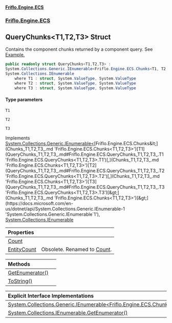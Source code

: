#### [Friflo.Engine.ECS](index.md 'index')
### [Friflo.Engine.ECS](Friflo.Engine.ECS.md 'Friflo.Engine.ECS')

## QueryChunks<T1,T2,T3> Struct

Contains the component chunks returned by a component query.
See <a href="https://friflo.gitbook.io/friflo.engine.ecs/examples/optimization#enumerate-query-chunks">Example.</a>

```csharp
public readonly struct QueryChunks<T1,T2,T3> :
System.Collections.Generic.IEnumerable<Friflo.Engine.ECS.Chunks<T1, T2, T3>>,
System.Collections.IEnumerable
    where T1 : struct, System.ValueType, System.ValueType
    where T2 : struct, System.ValueType, System.ValueType
    where T3 : struct, System.ValueType, System.ValueType
```
#### Type parameters

<a name='Friflo.Engine.ECS.QueryChunks_T1,T2,T3_.T1'></a>

`T1`

<a name='Friflo.Engine.ECS.QueryChunks_T1,T2,T3_.T2'></a>

`T2`

<a name='Friflo.Engine.ECS.QueryChunks_T1,T2,T3_.T3'></a>

`T3`

Implements [System.Collections.Generic.IEnumerable&lt;](https://docs.microsoft.com/en-us/dotnet/api/System.Collections.Generic.IEnumerable-1 'System.Collections.Generic.IEnumerable`1')[Friflo.Engine.ECS.Chunks&lt;](Chunks_T1,T2,T3_.md 'Friflo.Engine.ECS.Chunks<T1,T2,T3>')[T1](QueryChunks_T1,T2,T3_.md#Friflo.Engine.ECS.QueryChunks_T1,T2,T3_.T1 'Friflo.Engine.ECS.QueryChunks<T1,T2,T3>.T1')[,](Chunks_T1,T2,T3_.md 'Friflo.Engine.ECS.Chunks<T1,T2,T3>')[T2](QueryChunks_T1,T2,T3_.md#Friflo.Engine.ECS.QueryChunks_T1,T2,T3_.T2 'Friflo.Engine.ECS.QueryChunks<T1,T2,T3>.T2')[,](Chunks_T1,T2,T3_.md 'Friflo.Engine.ECS.Chunks<T1,T2,T3>')[T3](QueryChunks_T1,T2,T3_.md#Friflo.Engine.ECS.QueryChunks_T1,T2,T3_.T3 'Friflo.Engine.ECS.QueryChunks<T1,T2,T3>.T3')[&gt;](Chunks_T1,T2,T3_.md 'Friflo.Engine.ECS.Chunks<T1,T2,T3>')[&gt;](https://docs.microsoft.com/en-us/dotnet/api/System.Collections.Generic.IEnumerable-1 'System.Collections.Generic.IEnumerable`1'), [System.Collections.IEnumerable](https://docs.microsoft.com/en-us/dotnet/api/System.Collections.IEnumerable 'System.Collections.IEnumerable')

| Properties | |
| :--- | :--- |
| [Count](QueryChunks_T1,T2,T3_.Count.md 'Friflo.Engine.ECS.QueryChunks<T1,T2,T3>.Count') | |
| [EntityCount](QueryChunks_T1,T2,T3_.EntityCount.md 'Friflo.Engine.ECS.QueryChunks<T1,T2,T3>.EntityCount') | Obsolete. Renamed to [Count](QueryChunks_T1,T2,T3_.Count.md 'Friflo.Engine.ECS.QueryChunks<T1,T2,T3>.Count'). |

| Methods | |
| :--- | :--- |
| [GetEnumerator()](QueryChunks_T1,T2,T3_.GetEnumerator().md 'Friflo.Engine.ECS.QueryChunks<T1,T2,T3>.GetEnumerator()') | |
| [ToString()](QueryChunks_T1,T2,T3_.ToString().md 'Friflo.Engine.ECS.QueryChunks<T1,T2,T3>.ToString()') | |

| Explicit Interface Implementations | |
| :--- | :--- |
| [System.Collections.Generic.IEnumerable&lt;Friflo.Engine.ECS.Chunks&lt;T1,T2,T3&gt;&gt;.GetEnumerator()](QueryChunks_T1,T2,T3_.System.Collections.Generic.IEnumerable_Friflo.Engine.ECS.Chunks_T1,T2,T3__.GetEnumerator().md 'Friflo.Engine.ECS.QueryChunks<T1,T2,T3>.System.Collections.Generic.IEnumerable<Friflo.Engine.ECS.Chunks<T1,T2,T3>>.GetEnumerator()') | |
| [System.Collections.IEnumerable.GetEnumerator()](QueryChunks_T1,T2,T3_.System.Collections.IEnumerable.GetEnumerator().md 'Friflo.Engine.ECS.QueryChunks<T1,T2,T3>.System.Collections.IEnumerable.GetEnumerator()') | |
